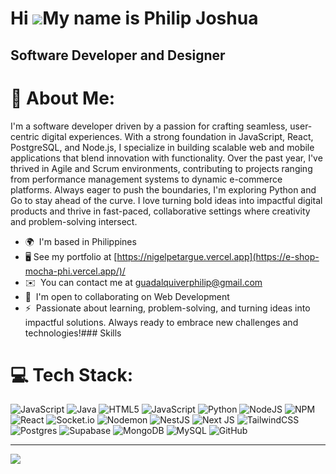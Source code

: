 Hi ![](https://user-images.githubusercontent.com/18350557/176309783-0785949b-9127-417c-8b55-ab5a4333674e.gif)My name is Philip Joshua
=============================================================================================================================

Software Developer and Designer
-------------------------------

# 💫 About Me:
I'm a software developer driven by a passion for crafting seamless, user-centric digital experiences. With a strong foundation in JavaScript, React, PostgreSQL, and Node.js, I specialize in building scalable web and mobile applications that blend innovation with functionality. Over the past year, I've thrived in Agile and Scrum environments, contributing to projects ranging from performance management systems to dynamic e-commerce platforms. Always eager to push the boundaries, I'm exploring Python and Go to stay ahead of the curve. I love turning bold ideas into impactful digital products and thrive in fast-paced, collaborative settings where creativity and problem-solving intersect.

*   🌍  I'm based in Philippines
*   🖥️  See my portfolio at [https://nigelpetargue.vercel.app](https://e-shop-mocha-phi.vercel.app/)/
*   ✉️  You can contact me at [guadalquiverphilip@gmail.com](mailto:guadalquiverphilip@gmail.com)
*   🤝  I'm open to collaborating on Web Development
*   ⚡  Passionate about learning, problem-solving, and turning ideas into impactful solutions. Always ready to embrace new challenges and technologies!### Skills 

# 💻 Tech Stack:
![JavaScript](https://img.shields.io/badge/javascript-%23323330.svg?style=for-the-badge&logo=javascript&logoColor=%23F7DF1E) ![Java](https://img.shields.io/badge/java-%23ED8B00.svg?style=for-the-badge&logo=openjdk&logoColor=white) ![HTML5](https://img.shields.io/badge/html5-%23E34F26.svg?style=for-the-badge&logo=html5&logoColor=white) ![JavaScript](https://img.shields.io/badge/javascript-%23323330.svg?style=for-the-badge&logo=javascript&logoColor=%23F7DF1E) ![Python](https://img.shields.io/badge/python-3670A0?style=for-the-badge&logo=python&logoColor=ffdd54) ![NodeJS](https://img.shields.io/badge/node.js-6DA55F?style=for-the-badge&logo=node.js&logoColor=white) ![NPM](https://img.shields.io/badge/NPM-%23CB3837.svg?style=for-the-badge&logo=npm&logoColor=white) ![React](https://img.shields.io/badge/react-%2320232a.svg?style=for-the-badge&logo=react&logoColor=%2361DAFB) ![Socket.io](https://img.shields.io/badge/Socket.io-black?style=for-the-badge&logo=socket.io&badgeColor=010101) ![Nodemon](https://img.shields.io/badge/NODEMON-%23323330.svg?style=for-the-badge&logo=nodemon&logoColor=%BBDEAD) ![NestJS](https://img.shields.io/badge/nestjs-%23E0234E.svg?style=for-the-badge&logo=nestjs&logoColor=white) ![Next JS](https://img.shields.io/badge/Next-black?style=for-the-badge&logo=next.js&logoColor=white) ![TailwindCSS](https://img.shields.io/badge/tailwindcss-%2338B2AC.svg?style=for-the-badge&logo=tailwind-css&logoColor=white) ![Postgres](https://img.shields.io/badge/postgres-%23316192.svg?style=for-the-badge&logo=postgresql&logoColor=white) ![Supabase](https://img.shields.io/badge/Supabase-3ECF8E?style=for-the-badge&logo=supabase&logoColor=white) ![MongoDB](https://img.shields.io/badge/MongoDB-%234ea94b.svg?style=for-the-badge&logo=mongodb&logoColor=white) ![MySQL](https://img.shields.io/badge/mysql-4479A1.svg?style=for-the-badge&logo=mysql&logoColor=white) ![GitHub](https://img.shields.io/badge/github-%23121011.svg?style=for-the-badge&logo=github&logoColor=white)

---
[![](https://visitcount.itsvg.in/api?id=PhilipGuadalquiver&icon=0&color=0)](https://visitcount.itsvg.in)

<!-- Proudly created with GPRM ( https://gprm.itsvg.in ) -->


